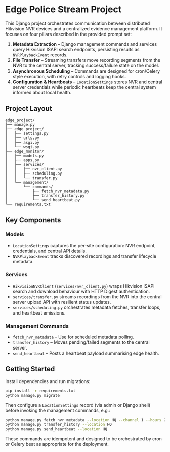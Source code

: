 # Edge Police Stream Project

This Django project orchestrates communication between distributed Hikvision NVR devices and a centralized evidence management platform. It focuses on four pillars described in the provided prompt set:

1. **Metadata Extraction** – Django management commands and services query Hikvision ISAPI search endpoints, persisting results as `NVRPlaybackEvent` records.
2. **File Transfer** – Streaming transfers move recording segments from the NVR to the central server, tracking success/failure state on the model.
3. **Asynchronous Scheduling** – Commands are designed for cron/Celery style execution, with retry controls and logging hooks.
4. **Configuration & Heartbeats** – `LocationSettings` stores NVR and central server credentials while periodic heartbeats keep the central system informed about local health.

## Project Layout

```
edge_project/
├── manage.py
├── edge_project/
│   ├── settings.py
│   ├── urls.py
│   ├── asgi.py
│   └── wsgi.py
├── edge_monitor/
│   ├── models.py
│   ├── apps.py
│   ├── services/
│   │   ├── nvr_client.py
│   │   ├── scheduling.py
│   │   └── transfer.py
│   └── management/
│       └── commands/
│           ├── fetch_nvr_metadata.py
│           ├── transfer_history.py
│           └── send_heartbeat.py
└── requirements.txt
```

## Key Components

### Models

- `LocationSettings` captures the per-site configuration: NVR endpoint, credentials, and central API details.
- `NVRPlaybackEvent` tracks discovered recordings and transfer lifecycle metadata.

### Services

- `HikvisionNVRClient` (`services/nvr_client.py`) wraps Hikvision ISAPI search and download behaviour with HTTP Digest authentication.
- `services/transfer.py` streams recordings from the NVR into the central server upload API with resilient status updates.
- `services/scheduling.py` orchestrates metadata fetches, transfer loops, and heartbeat emissions.

### Management Commands

- `fetch_nvr_metadata` – Use for scheduled metadata polling.
- `transfer_history` – Moves pending/failed segments to the central server.
- `send_heartbeat` – Posts a heartbeat payload summarising edge health.

## Getting Started

Install dependencies and run migrations:

```bash
pip install -r requirements.txt
python manage.py migrate
```

Then configure a `LocationSettings` record (via admin or Django shell) before invoking the management commands, e.g.:

```bash
python manage.py fetch_nvr_metadata --location HQ --channel 1 --hours 2
python manage.py transfer_history --location HQ
python manage.py send_heartbeat --location HQ
```

These commands are idempotent and designed to be orchestrated by cron or Celery beat as appropriate for the deployment.
